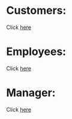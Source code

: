 # Customers:
Click [here]()
# Employees:
Click [here]()
# Manager:
Click [here](https://drive.google.com/drive/folders/10C0dDU8c7t_5USXfymluO3T8KMP8lP0d?usp=sharing)
